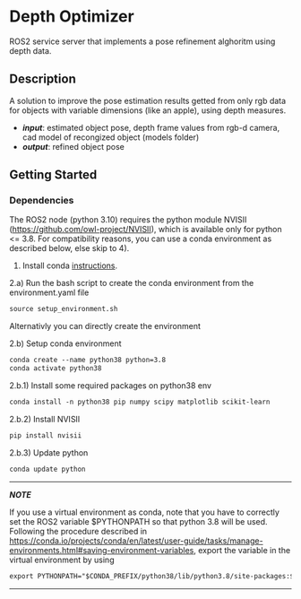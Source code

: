 # Depth Optimizer
ROS2 service server that implements a pose refinement alghoritm using depth data.

## Description
A solution to improve the pose estimation results getted from only rgb data for objects with variable dimensions (like an apple), using depth measures.  
* ***input***: estimated object pose, depth frame values from rgb-d camera, cad model of recongized object (models folder)
* ***output***: refined object pose 

## Getting Started

### Dependencies
The ROS2 node (python 3.10) requires the python module NVISII (https://github.com/owl-project/NVISII), which is available only for python <= 3.8. For compatibility reasons, you can use a conda environment as described below, else skip to 4).

1) Install conda [instructions](https://docs.conda.io/projects/conda/en/latest/user-guide/install/linux.html).


2.a) Run the bash script to create the conda environment from the environment.yaml file 
```diff
source setup_environment.sh
```

Alternativly you can directly create the environment

2.b) Setup conda environment 
```diff
conda create --name python38 python=3.8
conda activate python38
```

2.b.1) Install some required packages on python38 env
```diff
conda install -n python38 pip numpy scipy matplotlib scikit-learn
```

2.b.2) Install NVISII
```diff
pip install nvisii
```

2.b.3) Update python
```diff
conda update python
```


---
***NOTE***

If you use a virtual environment as conda, note that you have to correctly set the ROS2 variable $PYTHONPATH so that python 3.8 will be used. Following the procedure described in https://conda.io/projects/conda/en/latest/user-guide/tasks/manage-environments.html#saving-environment-variables, export the variable in the virtual environment by using
```diff
export PYTHONPATH="$CONDA_PREFIX/python38/lib/python3.8/site-packages:$PYTHONPATH"
```

---






